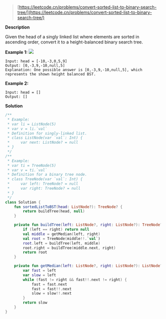 > [https://leetcode.cn/problems/convert-sorted-list-to-binary-search-tree/](https://leetcode.cn/problems/convert-sorted-list-to-binary-search-tree/)

**Description**

Given the head of a singly linked list where elements are sorted in ascending order, convert it to a height-balanced binary search tree.

**Example 1:**
![](https://assets.leetcode.com/uploads/2020/08/17/linked.jpg)
```text
Input: head = [-10,-3,0,5,9]
Output: [0,-3,9,-10,null,5]
Explanation: One possible answer is [0,-3,9,-10,null,5], which represents the shown height balanced BST.
```
**Example 2:**
```text
Input: head = []
Output: []
```

**Solution**
```kotlin
/**
 * Example:
 * var li = ListNode(5)
 * var v = li.`val`
 * Definition for singly-linked list.
 * class ListNode(var `val`: Int) {
 *     var next: ListNode? = null
 * }
 */
/**
 * Example:
 * var ti = TreeNode(5)
 * var v = ti.`val`
 * Definition for a binary tree node.
 * class TreeNode(var `val`: Int) {
 *     var left: TreeNode? = null
 *     var right: TreeNode? = null
 * }
 */
class Solution {
    fun sortedListToBST(head: ListNode?): TreeNode? {
        return buildTree(head, null)
    }

    private fun buildTree(left: ListNode?, right: ListNode?): TreeNode? {
        if (left == right) return null
        val middle = getMedian(left, right)
        val root = TreeNode(middle!!.`val`)
        root.left = buildTree(left, middle)
        root.right = buildTree(middle.next, right)
        return root
    }

    private fun getMedian(left: ListNode?, right: ListNode?): ListNode? {
        var fast = left
        var slow = left
        while (fast != right && fast!!.next != right) {
            fast = fast.next
            fast = fast!!.next
            slow = slow!!.next
        }
        return slow
    }
}
```